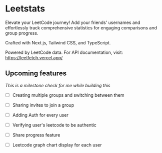 # Leetstats

Elevate your LeetCode journey! Add your friends' usernames and effortlessly track comprehensive statistics for engaging comparisons and group progress.

Crafted with Next.js, Tailwind CSS, and TypeScript.

Powered by LeetCode data. For API documentation, visit: https://leetfetch.vercel.app/

## Upcoming features

_This is a milestone check for me while building this_

- [ ] Creating multiple groups and switching between them
- [ ] Sharing invites to join a group
- [ ] Adding Auth for every user
- [ ] Verifying user's leetcode to be authentic
- [ ] Share progress feature
- [ ] Leetcode graph chart display for each user


